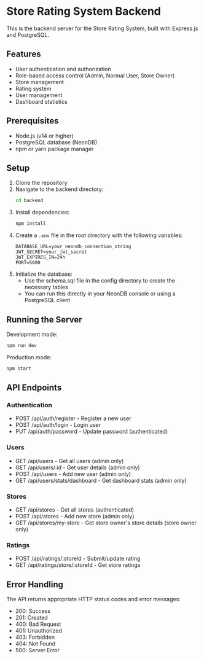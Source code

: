# Store Rating System Backend

This is the backend server for the Store Rating System, built with Express.js and PostgreSQL.

## Features

- User authentication and authorization
- Role-based access control (Admin, Normal User, Store Owner)
- Store management
- Rating system
- User management
- Dashboard statistics

## Prerequisites

- Node.js (v14 or higher)
- PostgreSQL database (NeonDB)
- npm or yarn package manager

## Setup

1. Clone the repository
2. Navigate to the backend directory:
   ```bash
   cd backend
   ```
3. Install dependencies:
   ```bash
   npm install
   ```
4. Create a `.env` file in the root directory with the following variables:
   ```
   DATABASE_URL=your_neondb_connection_string
   JWT_SECRET=your_jwt_secret
   JWT_EXPIRES_IN=24h
   PORT=5000
   ```
5. Initialize the database:
   - Use the schema.sql file in the config directory to create the necessary tables
   - You can run this directly in your NeonDB console or using a PostgreSQL client

## Running the Server

Development mode:
```bash
npm run dev
```

Production mode:
```bash
npm start
```

## API Endpoints

### Authentication
- POST /api/auth/register - Register a new user
- POST /api/auth/login - Login user
- PUT /api/auth/password - Update password (authenticated)

### Users
- GET /api/users - Get all users (admin only)
- GET /api/users/:id - Get user details (admin only)
- POST /api/users - Add new user (admin only)
- GET /api/users/stats/dashboard - Get dashboard stats (admin only)

### Stores
- GET /api/stores - Get all stores (authenticated)
- POST /api/stores - Add new store (admin only)
- GET /api/stores/my-store - Get store owner's store details (store owner only)

### Ratings
- POST /api/ratings/:storeId - Submit/update rating
- GET /api/ratings/store/:storeId - Get store ratings

## Error Handling

The API returns appropriate HTTP status codes and error messages:
- 200: Success
- 201: Created
- 400: Bad Request
- 401: Unauthorized
- 403: Forbidden
- 404: Not Found
- 500: Server Error 